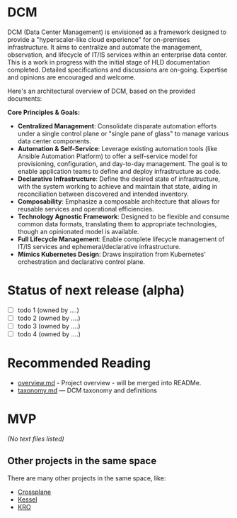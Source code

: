 # DCM
DCM (Data Center Management) is envisioned as a framework designed to provide a "hyperscaler-like cloud experience" for on-premises infrastructure. It aims to centralize and automate the management, observation, and lifecycle of IT/IS services within an enterprise data center. This is a work in progress with the initial stage of HLD documentation completed. Detailed specifications and discussions are on-going. Expertise and opinions are encouraged and welcome.

Here's an architectural overview of DCM, based on the provided documents:

**Core Principles & Goals:**

* **Centralized Management**: Consolidate disparate automation efforts under a single control plane or "single pane of glass" to manage various data center components.
* **Automation & Self-Service**: Leverage existing automation tools (like Ansible Automation Platform) to offer a self-service model for provisioning, configuration, and day-to-day management. The goal is to enable application teams to define and deploy infrastructure as code.
* **Declarative Infrastructure**: Define the desired state of infrastructure, with the system working to achieve and maintain that state, aiding in reconciliation between discovered and intended inventory.
* **Composability**: Emphasize a composable architecture that allows for reusable services and operational efficiencies.
* **Technology Agnostic Framework**: Designed to be flexible and consume common data formats, translating them to appropriate technologies, though an opinionated model is available.
* **Full Lifecycle Management**: Enable complete lifecycle management of IT/IS services and ephemeral/declarative infrastructure.
* **Mimics Kubernetes Design**: Draws inspiration from Kubernetes' orchestration and declarative control plane.

# Status of next release (alpha)

- [ ] todo 1 (owned by ....)
- [ ] todo 2 (owned by ....)
- [ ] todo 3 (owned by ....)
- [ ] todo 4 (owned by ....)

# Recommended Reading
- [overview.md](overview.md) - Project overview - will be merged into READMe.
- [taxonomy.md](./taxonomy/taxonomy.md) — DCM taxonomy and definitions

# MVP
*(No text files listed)*

## Other projects in the same space
There are many other projects in the same space, like:

* [Crossplane](https://crossplane.io)
* [Kessel](https://github.com/project-kessel)
* [KRO](https://kro.run)

